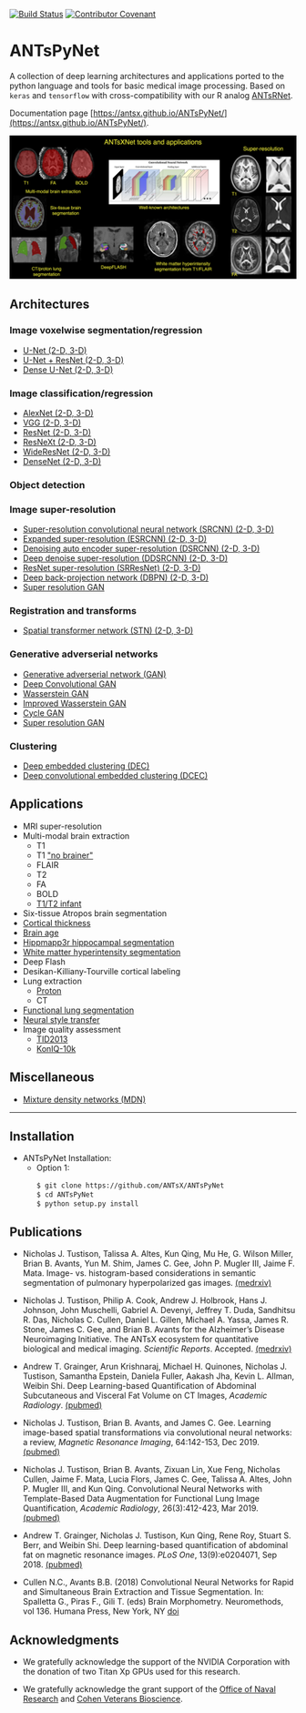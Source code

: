 [![Build Status](https://travis-ci.org/ANTsX/ANTsPyNet.svg?branch=master)](https://travis-ci.org/ANTsX/ANTsPyNet)
[![Contributor Covenant](https://img.shields.io/badge/Contributor%20Covenant-v2.0%20adopted-ff69b4.svg)](code_of_conduct.md)

# ANTsPyNet

A collection of deep learning architectures and applications ported to the python language and tools for basic medical image processing. Based on `keras` and `tensorflow` with cross-compatibility with our R analog [ANTsRNet](https://github.com/ANTsX/ANTsRNet/).

Documentation page [https://antsx.github.io/ANTsPyNet/](https://antsx.github.io/ANTsPyNet/).

![ANTsXNetTools](docs/figures/coreANTsXNetTools.png)

## Architectures

### Image voxelwise segmentation/regression

* [U-Net (2-D, 3-D)](https://arxiv.org/abs/1505.04597)
* [U-Net + ResNet (2-D, 3-D)](https://arxiv.org/abs/1608.04117)
* [Dense U-Net (2-D, 3-D)](https://arxiv.org/pdf/1709.07330.pdf)

### Image classification/regression

* [AlexNet (2-D, 3-D)](http://papers.nips.cc/paper/4824-imagenet-classification-with-deep-convolutional-neural-networks.pdf)
* [VGG (2-D, 3-D)](https://arxiv.org/abs/1409.1556)
* [ResNet (2-D, 3-D)](https://arxiv.org/abs/1512.03385)
* [ResNeXt (2-D, 3-D)](https://arxiv.org/abs/1611.05431)
* [WideResNet (2-D, 3-D)](http://arxiv.org/abs/1605.07146)
* [DenseNet (2-D, 3-D)](https://arxiv.org/abs/1608.06993)

### Object detection

### Image super-resolution

* [Super-resolution convolutional neural network (SRCNN) (2-D, 3-D)](https://arxiv.org/abs/1501.00092)
* [Expanded super-resolution (ESRCNN) (2-D, 3-D)](https://arxiv.org/abs/1501.00092)
* [Denoising auto encoder super-resolution (DSRCNN) (2-D, 3-D)]()
* [Deep denoise super-resolution (DDSRCNN) (2-D, 3-D)](https://arxiv.org/abs/1606.08921)
* [ResNet super-resolution (SRResNet) (2-D, 3-D)](https://arxiv.org/abs/1609.04802)
* [Deep back-projection network (DBPN) (2-D, 3-D)](https://arxiv.org/abs/1803.02735)
* [Super resolution GAN](https://arxiv.org/abs/1609.04802)

### Registration and transforms

* [Spatial transformer network (STN) (2-D, 3-D)](https://arxiv.org/abs/1506.02025)

### Generative adverserial networks

* [Generative adverserial network (GAN)](https://arxiv.org/abs/1406.2661)
* [Deep Convolutional GAN](https://arxiv.org/abs/1511.06434)
* [Wasserstein GAN](https://arxiv.org/abs/1701.07875)
* [Improved Wasserstein GAN](https://arxiv.org/abs/1704.00028)
* [Cycle GAN](https://arxiv.org/abs/1703.10593)
* [Super resolution GAN](https://arxiv.org/abs/1609.04802)

### Clustering

* [Deep embedded clustering (DEC)](https://arxiv.org/abs/1511.06335)
* [Deep convolutional embedded clustering (DCEC)](https://xifengguo.github.io/papers/ICONIP17-DCEC.pdf)

## Applications

* MRI super-resolution
* Multi-modal brain extraction
    * T1 
    * T1 ["no brainer"](https://github.com/neuronets/nobrainer)
    * FLAIR
    * T2
    * FA
    * BOLD
    * [T1/T2 infant](https://www.med.unc.edu/psych/research/psychiatry-department-research-programs/early-brain-development-research/)
* Six-tissue Atropos brain segmentation
* [Cortical thickness](https://www.medrxiv.org/content/10.1101/2020.10.19.20215392v1.full)
* [Brain age](https://academic.oup.com/brain/article-abstract/143/7/2312/5863667?redirectedFrom=fulltext)
* [Hippmapp3r hippocampal segmentation](https://pubmed.ncbi.nlm.nih.gov/31609046/)
* [White matter hyperintensity segmentation](https://pubmed.ncbi.nlm.nih.gov/30125711/)
* Deep Flash
* Desikan-Killiany-Tourville cortical labeling
* Lung extraction
    * [Proton](https://www.ncbi.nlm.nih.gov/pubmed/30195415)
    * CT
* [Functional lung segmentation](https://www.medrxiv.org/content/10.1101/2021.03.04.21252588v2)
* [Neural style transfer](https://arxiv.org/abs/1508.06576)
* Image quality assessment
    * [TID2013](https://www.sciencedirect.com/science/article/pii/S0923596514001490)
    * [KonIQ-10k](https://ieeexplore.ieee.org/document/8968750)
    
## Miscellaneous

* [Mixture density networks (MDN)](https://publications.aston.ac.uk/373/1/NCRG_94_004.pdf)

--------------------------------------

## Installation

* ANTsPyNet Installation:
    * Option 1:
       ```
       $ git clone https://github.com/ANTsX/ANTsPyNet
       $ cd ANTsPyNet
       $ python setup.py install
       ```

## Publications

* Nicholas J. Tustison,  Talissa A. Altes,  Kun Qing,  Mu He, G. Wilson Miller,  Brian B. Avants,  Yun M. Shim, James C. Gee, John P. Mugler III, Jaime F. Mata.  Image- vs. histogram-based considerations in semantic segmentation of pulmonary hyperpolarized gas images.  [(medrxiv)](https://www.medrxiv.org/content/10.1101/2021.03.04.21252588v5)

* Nicholas J. Tustison, Philip A. Cook, Andrew J. Holbrook, Hans J. Johnson, John Muschelli, Gabriel A. Devenyi, Jeffrey T. Duda, Sandhitsu R. Das, Nicholas C. Cullen, Daniel L. Gillen, Michael A. Yassa, James R. Stone, James C. Gee, and Brian B. Avants for the Alzheimer’s Disease Neuroimaging Initiative.  The ANTsX ecosystem for quantitative biological and medical imaging.  _Scientific Reports_.  Accepted.  [(medrxiv)](https://www.medrxiv.org/content/10.1101/2020.10.19.20215392v7)

* Andrew T. Grainger, Arun Krishnaraj, Michael H. Quinones, Nicholas J. Tustison, Samantha Epstein, Daniela Fuller, Aakash Jha, Kevin L. Allman, Weibin Shi. Deep Learning-based Quantification of Abdominal Subcutaneous and Visceral Fat Volume on CT Images, _Academic Radiology_.  [(pubmed)](https://pubmed.ncbi.nlm.nih.gov/32771313)

* Nicholas J. Tustison, Brian B. Avants, and James C. Gee. Learning image-based spatial transformations via convolutional neural networks: a review,  _Magnetic Resonance Imaging_, 64:142-153, Dec 2019.  [(pubmed)](https://www.ncbi.nlm.nih.gov/pubmed/31200026) 

* Nicholas J. Tustison, Brian B. Avants, Zixuan Lin, Xue Feng, Nicholas Cullen, Jaime F. Mata, Lucia Flors, James C. Gee, Talissa A. Altes, John P. Mugler III, and Kun Qing.  Convolutional Neural Networks with Template-Based Data Augmentation for Functional Lung Image Quantification, _Academic Radiology_, 26(3):412-423, Mar 2019. [(pubmed)](https://www.ncbi.nlm.nih.gov/pubmed/30195415)

* Andrew T. Grainger, Nicholas J. Tustison, Kun Qing, Rene Roy, Stuart S. Berr, and Weibin Shi.  Deep learning-based quantification of abdominal fat on magnetic resonance images. _PLoS One_, 13(9):e0204071, Sep 2018.  [(pubmed)](https://www.ncbi.nlm.nih.gov/pubmed/30235253)

* Cullen N.C., Avants B.B. (2018) Convolutional Neural Networks for Rapid and Simultaneous Brain Extraction and Tissue Segmentation. In: Spalletta G., Piras F., Gili T. (eds) Brain Morphometry. Neuromethods, vol 136. Humana Press, New York, NY [doi](https://doi.org/10.1007/978-1-4939-7647-8_2)

## Acknowledgments

* We gratefully acknowledge the support of the NVIDIA Corporation with the donation of two Titan Xp GPUs used for this research.

* We gratefully acknowledge the grant support of the [Office of Naval Research](https://www.onr.navy.mil) and [Cohen Veterans Bioscience](https://www.cohenveteransbioscience.org).
